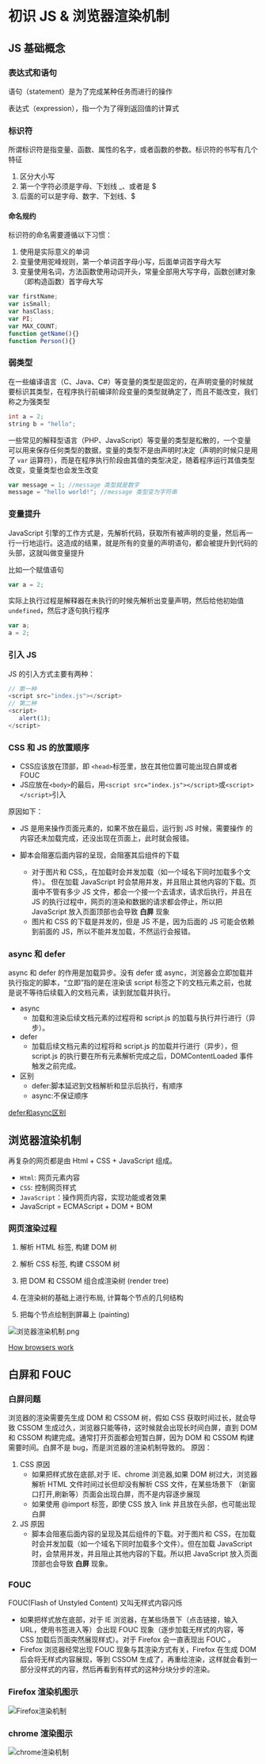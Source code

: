 # 初识 JS & 浏览器渲染机制

## JS 基础概念

### 表达式和语句

语句（statement）是为了完成某种任务而进行的操作

表达式（expression），指一个为了得到返回值的计算式

### 标识符

所谓标识符是指变量、函数、属性的名字，或者函数的参数。标识符的书写有几个特征

1. 区分大小写
2. 第一个字符必须是字母、下划线 _、或者是 $
3. 后面的可以是字母、数字、下划线、$

#### 命名规约

标识符的命名需要遵循以下习惯：

1. 使用是实际意义的单词
2. 变量使用驼峰规则，第一个单词首字母小写，后面单词首字母大写
3. 变量使用名词，方法函数使用动词开头，常量全部用大写字母，函数创建对象（即构造函数）首字母大写  

```javascript
var firstName;
var isSmall;
var hasClass;
var PI;
var MAX_COUNT;
function getName(){}
function Person(){}
```

### 弱类型

在一些编译语言（C、Java、C#）等变量的类型是固定的，在声明变量的时候就要标识其类型，在程序执行前编译阶段变量的类型就确定了，而且不能改变，我们称之为强类型

```java
int a = 2;
string b = "hello";
```

一些常见的解释型语言（PHP、JavaScript）等变量的类型是松散的，一个变量可以用来保存任何类型的数据，变量的类型不是由声明时决定（声明的时候只是用了 `var` 运算符），而是在程序执行阶段由其值的类型决定，随着程序运行其值类型改变，变量类型也会发生改变

```javascript
var message = 1; //message 类型就是数字
message = "hello world!"; //message 类型变为字符串
```

### 变量提升

JavaScript 引擎的工作方式是，先解析代码，获取所有被声明的变量，然后再一行一行地运行。这造成的结果，就是所有的变量的声明语句，都会被提升到代码的头部，这就叫做变量提升

比如一个赋值语句

```javascript
var a = 2;
```

实际上执行过程是解释器在未执行的时候先解析出变量声明，然后给他初始值 `undefined`，然后才逐句执行程序

```javascript
var a;
a = 2;
```

### 引入 JS

JS 的引入方式主要有两种：

```javascript
// 第一种
<script src="index.js"></script>
// 第二种
<script>
   alert(1);
</script>
```

### CSS 和 JS 的放置顺序

- CSS应该放在顶部，即 `<head>`标签里，放在其他位置可能出现白屏或者 FOUC
- JS应放在`<body>`的最后，用`<script src="index.js"></script>`或`<script> </script>`引入

原因如下：
  - JS 是用来操作页面元素的，如果不放在最后，运行到 JS 时候，需要操作 的内容还未加载完成，还没出现在页面上，此时就会报错。       

  - 脚本会阻塞后面内容的呈现，会阻塞其后组件的下载
    
    - 对于图片和 CSS,，在加载时会并发加载（如一个域名下同时加载多个文件）。 但在加载 JavaScript 时会禁用并发，并且阻止其他内容的下载。页面中不管有多少 JS 文件，都会一个接一个去请求，请求后执行，并且在 JS 的执行过程中，网页的渲染和数据的请求都会停止，所以把 JavaScript 放入页面顶部也会导致 **白屏** 现象
    - 图片和 CSS 的下载是并发的，但是 JS 不是，因为后面的 JS 可能会依赖到前面的 JS，所以不能并发加载，不然运行会报错。 

### async 和 defer

async 和 defer 的作用是加载异步。没有 defer 或 async，浏览器会立即加载并执行指定的脚本，“立即”指的是在渲染该 script 标签之下的文档元素之前，也就是说不等待后续载入的文档元素，读到就加载并执行。

- async
  - 加载和渲染后续文档元素的过程将和 script.js 的加载与执行并行进行（异步）。
- defer
  - 加载后续文档元素的过程将和 script.js 的加载并行进行（异步），但 script.js 的执行要在所有元素解析完成之后，DOMContentLoaded 事件触发之前完成。
- 区别
  - defer:脚本延迟到文档解析和显示后执行，有顺序
  - async:不保证顺序

[defer和async区别](https://segmentfault.com/q/1010000000640869)

## 浏览器渲染机制

再复杂的网页都是由 Html + CSS + JavaScript 组成。

- `Html`: 网页元素内容
- `CSS`: 控制网页样式
- `JavaScript`：操作网页内容，实现功能或者效果
- JavaScript = ECMAScript + DOM + BOM

### 网页渲染过程

1. 解析 HTML 标签, 构建 DOM 树

2. 解析 CSS 标签, 构建 CSSOM 树

3. 把 DOM 和 CSSOM 组合成渲染树 (render tree)

4. 在渲染树的基础上进行布局, 计算每个节点的几何结构

5. 把每个节点绘制到屏幕上 (painting)

![浏览器渲染机制.png](./imgs/016/aaa.webp)

[How browsers work](http://taligarsiel.com/Projects/howbrowserswork1.htm)

## 白屏和 FOUC
### 白屏问题

浏览器的渲染需要先生成 DOM 和 CSSOM 树，假如 CSS 获取时间过长，就会导致 CSSOM 生成过久，浏览器只能等待，这时候就会出现长时间白屏，直到 DOM 和 CSSOM 构建完成。通常打开页面都会短暂白屏，因为 DOM 和 CSSOM 构建需要时间。白屏不是 bug，而是浏览器的渲染机制导致的。
原因：

1. CSS 原因
    - 如果把样式放在底部,对于 IE、chrome 浏览器,如果 DOM 树过大，浏览器解析 HTML 文件时间过长但却没有解析 CSS 文件，在某些场景下
      （新窗口打开,刷新等）页面会出现白屏，而不是内容逐步展现
    -  如果使用 @import 标签，即使 CSS 放入 link 并且放在头部，也可能出现白屏
2. JS 原因
    - 脚本会阻塞后面内容的呈现及其后组件的下载。对于图片和 CSS，在加载时会并发加载（如一个域名下同时加载多个文件）。但在加载 JavaScript 时，会禁用并发，并且阻止其他内容的下载。所以把 JavaScript 放入页面顶部也会导致 **白屏** 现象。

### FOUC

FOUC(Flash of Unstyled Content) 又叫无样式内容闪烁

- 如果把样式放在底部，对于 IE 浏览器，在某些场景下（点击链接，输入 URL，使用书签进入等）会出现 FOUC 现象（逐步加载无样式的内容，等 CSS 加载后页面突然展现样式）。对于 Firefox 会一直表现出 FOUC 。
- Firefox 浏览器经常出现 FOUC 现象与其渲染方式有关，Firefox 在生成 DOM 后会将无样式内容展现，等到 CSSOM 生成了，再重绘渲染，这样就会看到一部分没样式的内容，然后再看到有样式的这种分块分步的渲染。

### Firefox 渲染机图示

<img src="./imgs/016/firefox-render.webp" alt="Firefox渲染机制"/>

### chrome 渲染图示

<img src="./imgs/016/chrome-render.webp" alt="chrome渲染机制"/>